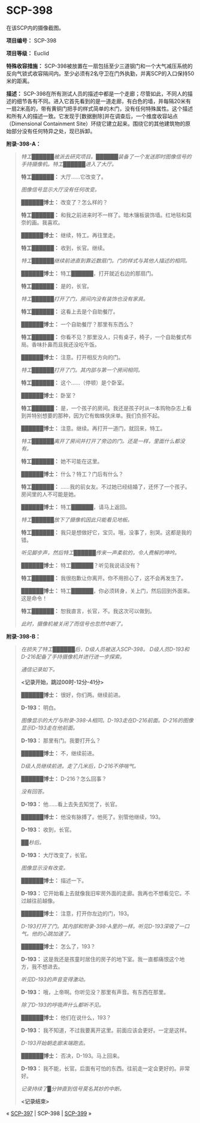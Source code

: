 # SCP-398
                        




在该SCP内的摄像截图。



**项目编号：** SCP-398

**项目等级：** Euclid

**特殊收容措施：** SCP-398被放置在一扇包括至少三道钢门和一个大气减压系统的反向气锁式收容隔间内。至少必须有2名守卫在门外执勤，并离SCP的入口保持50米的距离。

**描述：** SCP-398在所有测试人员的描述中都是一个走廊；尽管如此，不同人的描述的细节各有不同。进入它首先看到的是一道走廊，有白色的墙，并每隔20米有一扇2米高的，带有黄铜门把手的样式简单的木门，没有任何特殊属性。这个描述和所有人的描述一致。它发现于[数据删除]并在调查后，一个维度收容站点（Dimensional Containment Site）环绕它建立起来。围绕它的其他建筑物的原始部分没有任何特异之处，现已拆卸。

**附录-398-A：** 


> *特工██████被派去研究项目。██████装备了一个发送即时图像信号的手持摄像机。特工██████进入了大厅。* 
> 
> **特工██████：** 大厅……它改变了。
> 
> *图像信号显示大厅没有任何改变。* 
> 
> **██████博士：** 改变了？怎么样的？
> 
> **特工██████：** 和我之前进来时不一样了。暗木镶板装饰墙。红地毯和莫奈的画。我喜欢。
> 
> **██████博士：** 继续，特工。再往里走。
> 
> **特工██████：** 收到，长官。继续。
> 
> *特工██████继续前进直到靠近数扇门。门的样式与其他人描述的相同。* 
> 
> **██████博士：** 特工██████，打开就近右边的那扇门。
> 
> **特工██████：** 是的，长官。
> 
> *特工██████打开了门，房间内没有装饰也没有家具。* 
> 
> **特工██████：** 这看上去是个自助餐厅。
> 
> **██████博士：** 一个自助餐厅？那里有东西么？
> 
> **特工██████：** 你看不见？那里没人，只有桌子，椅子，一个自助餐式布局。香味扑鼻而且我还没吃午饭。
> 
> **██████博士：** 注意。打开相反方向的门。
> 
> *特工██████打开了门。其内部与第一个房间相同。* 
> 
> **特工██████：** 这个……（停顿）是个卧室。
> 
> **██████博士：** 卧室？
> 
> **特工██████：** 是，一个孩子的房间。我还是孩子时从一本购物杂志上看到并特别想要的那种，因为它有蜘蛛侠床单。我们负担不起。
> 
> **██████博士：** 注意。继续。再打开一道门，就回来，特工。
> 
> *特工██████离开了房间并打开了旁边的门。还是一样，里面什么都没有。* 
> 
> **特工██████：** 她不可能在这里。
> 
> **██████博士：** 什么？特工？门后有什么？
> 
> **特工██████：** ……我的前女友。不过她已经结婚了，还怀了一个孩子。房间里的人不可能是她。
> 
> **██████博士：** 特工██████，请马上返回。
> 
> *特工██████放下了摄像机因此只能看见地板。* 
> 
> **特工██████：** 我只是想做好它，宝贝。哦，没事了，别哭。这都是我的错。
> 
> *听见脚步声，然后特工██████传来一声柔软的，令人费解的呻吟。* 
> 
> **██████博士：** 特工██████？听见我说话没有？
> 
> **特工██████：** 我很抱歉让你离开。你不用担心了，这不会再发生了。
> 
> **██████博士：** 特工██████，你必须转身，关上门，然后回到外面来。这是命令！
> 
> **特工██████：** 恕我直言，长官，不。我这次可以做到。
> 
> *此时，摄像机被关闭了而信号也忽然中断了。* 
> 

**附录-398-B：** 


> *在损失了特工██████后，D级人员被送入SCP-398。* 
*D级人员D-193和D-216配备了手持摄像机并进行进一步探索。* 
> 
> *通信记录如下。* 
> 
> **<记录开始，跳过00时-12分-41分>** 
> 
> **██████博士：** 很好，你们两。继续前进。
> 
> **D-193：** 明白。
> 
> *图像显示的大厅与附录-398-A相同。D-193走在D-216前面。D-216的图像显示D-193走在他前面。* 
> 
> **D-193：** 那里有门。我要打开么？
> 
> **██████博士：** 不，继续前进。
> 
> *D级人员继续前进。走了几米后，D-216不停喘气。* 
> 
> **██████博士：** D-216？怎么回事？
> 
> *没有回答。* 
> 
> **D-193：** 他……看上去失去知觉了，长官。
> 
> **██████博士：** 他没有脉搏了。他死了。别管他继续，193。
> 
> **D-193：** 收到，长官。
> 
> *██秒后。* 
> 
> **D-193：** 大厅改变了，长官。
> 
> *图像显示没有改变。* 
> 
> **██████博士：** 描述一下。
> 
> **D-193：** 它开始看上去就像我旧牢房外面的走廊。我再也不想看见它。不过越往前越像。
> 
> **██████博士：** 注意，打开你左边的门，193。
> 
> *D-193打开了门。其内部和附录-398-A里的一样。听见D-193深吸了一口气。他的心跳加速了。* 
> 
> **██████博士：** 怎么了，193？
> 
> **D-193：** 这是我还是孩童时居住的房子的地下室。我一直都痛恨这个地方，我不想进去。
> 
> *听见D-193的声音变得激动。* 
> 
> **D-193：** 哦，上帝啊。你听见没？那里有声音。有东西在那里。
> 
> *除了D-193的呼吸声什么都听不见。* 
> 
> **██████博士：** 他们在说什么，193？
> 
> **D-193：** 我不知道，不过我要离开这里。前面应该会更好。一定是这样。
> 
> *D-193开始朝走廊末端跑去。* 
> 
> **██████博士：** 否决，D-193。马上回来。
> 
> **D-193：** 我不能，长官。后面有可怕的东西。往前走一定会更好的。非常好。
> 
> *记录持续了█分钟直到信号莫名其妙的中断。* 
> 
> **<记录结束>** 
> 



« [SCP-397](/scp-397) | SCP-398 | [SCP-399](/scp-399) »





                    